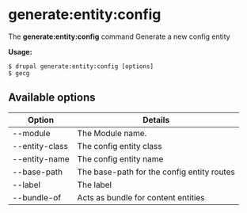 # generate:entity:config
The **generate:entity:config** command Generate a new config entity

**Usage:**
```
$ drupal generate:entity:config [options] 
$ gecg  
```

## Available options
Option | Details
-------|-------------
--module | The Module name.
--entity-class | The config entity class
--entity-name | The config entity name
--base-path | The base-path for the config entity routes
--label | The label
--bundle-of | Acts as bundle for content entities
